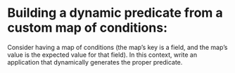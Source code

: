 # Building a dynamic predicate from a custom map of conditions:

Consider having a map of conditions (the map’s key is a field, and the map’s value is the expected value for that
field). In this context, write an application that dynamically generates the proper predicate.